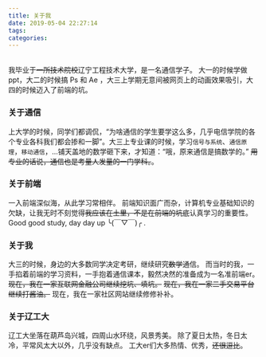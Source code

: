 ```yaml
---
title: 关于我
date: 2019-05-04 22:27:14
tags: 
categories: 
---
```

<br/>
我毕业于<del>一所技术院校</del>辽宁工程技术大学，是一名通信学子。
大一的时候学做 ppt，大二的时候搞 Ps 和 Ae ，大三上学期无意间被网页上的动画效果吸引，大四的时候迈入了前端的坑。

### 关于通信
上大学的时候，同学们都调侃，“为啥通信的学生要学这么多，几乎电信学院的各个专业各科我们都会掺和一脚”。大三上专业课的时候，学习`信号与系统`、`通信原理`，`移动通信`，...铺天盖地的数学砸下来，才知道：“哦，原来通信是搞数学的。”
<del>用专业的话说，通信也是考量人发量的一门学科。</del>。

### 关于前端
一入前端深似海，从此学习常相伴。
前端知识面广而杂，计算机专业基础知识的欠缺，让我无时不刻觉得<del>我应该在土里，不是在前端的坑底</del>认真学习的重要性。
Good good study, day day up ╰(￣▽￣)╭ .

### 关于我
大三的时候，身边的大多数同学决定考研，继续研究<del>数学</del>通信。
而当时的我，一手掐着前端的学习资料，一手抱着通信课本，毅然决然的准备成为一名准前端er。
<del>现在，我在一家互联网金融公司继续挖坑、填坑。</del>
<del>现在，我在一家二手交易平台继续打酱油。</del>
现在，我在一家社区网站继续修修补补。

### 关于辽工大
辽工大坐落在葫芦岛兴城，四周山水环绕，风景秀美。
除了夏日太热，冬日太冷，平常风太大以外，几乎没有缺点。
工大er们大多热情、优秀，<del>还很逗比</del>。